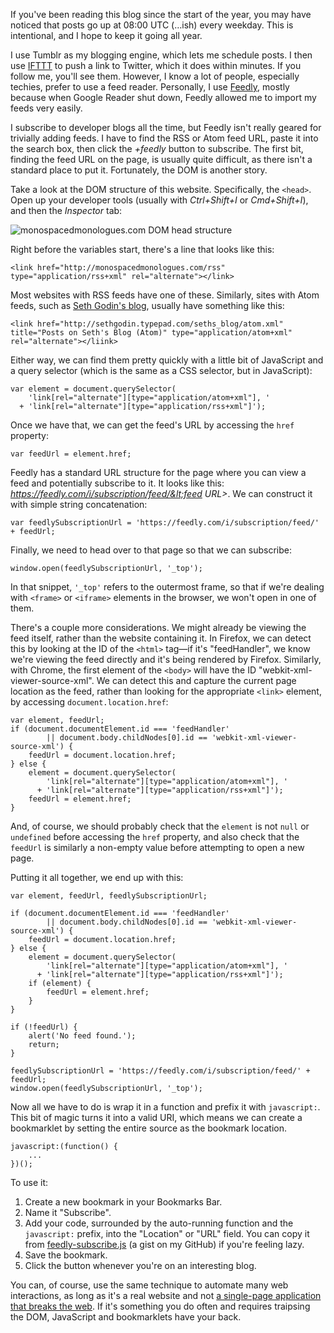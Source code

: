 If you've been reading this blog since the start of the year, you may have noticed that posts go up at 08:00 UTC (…ish) every weekday. This is intentional, and I hope to keep it going all year.

I use Tumblr as my blogging engine, which lets me schedule posts. I then use [IFTTT][] to push a link to Twitter, which it does within minutes. If you follow me, you'll see them. However, I know a lot of people, especially techies, prefer to use a feed reader. Personally, I use [Feedly][], mostly because when Google Reader shut down, Feedly allowed me to import my feeds very easily.

I subscribe to developer blogs all the time, but Feedly isn't really geared for trivially adding feeds. I have to find the RSS or Atom feed URL, paste it into the search box, then click the *+feedly* button to subscribe. The first bit, finding the feed URL on the page, is usually quite difficult, as there isn't a standard place to put it. Fortunately, the DOM is another story.

Take a look at the DOM structure of this website. Specifically, the `<head>`. Open up your developer tools (usually with *Ctrl+Shift+I* or *Cmd+Shift+I*), and then the *Inspector* tab:

![monospacedmonologues.com DOM head structure](http://assets.monospacedmonologues.com/2016-01-18+-+monospacedmonologues.com+DOM+head+structure.png)

Right before the variables start, there's a line that looks like this:

    <link href="http://monospacedmonologues.com/rss" type="application/rss+xml" rel="alternate"></link>

Most websites with RSS feeds have one of these. Similarly, sites with Atom feeds, such as [Seth Godin's blog][Seth's Blog], usually have something like this:

    <link href="http://sethgodin.typepad.com/seths_blog/atom.xml" title="Posts on Seth's Blog (Atom)" type="application/atom+xml" rel="alternate"></liink>

Either way, we can find them pretty quickly with a little bit of JavaScript and a query selector (which is the same as a CSS selector, but in JavaScript):

    var element = document.querySelector(
        'link[rel="alternate"][type="application/atom+xml"], '
      + 'link[rel="alternate"][type="application/rss+xml"]');

Once we have that, we can get the feed's URL by accessing the `href` property:

    var feedUrl = element.href;

Feedly has a standard URL structure for the page where you can view a feed and potentially subscribe to it. It looks like this: *https://feedly.com/i/subscription/feed/&lt;feed URL&gt;*. We can construct it with simple string concatenation:

    var feedlySubscriptionUrl = 'https://feedly.com/i/subscription/feed/' + feedUrl;

Finally, we need to head over to that page so that we can subscribe:

    window.open(feedlySubscriptionUrl, '_top');

In that snippet, `'_top'` refers to the outermost frame, so that if we're dealing with `<frame>` or `<iframe>` elements in the browser, we won't open in one of them.

There's a couple more considerations. We might already be viewing the feed itself, rather than the website containing it. In Firefox, we can detect this by looking at the ID of the `<html>` tag—if it's "feedHandler", we know we're viewing the feed directly and it's being rendered by Firefox. Similarly, with Chrome, the first element of the `<body>` will have the ID "webkit-xml-viewer-source-xml". We can detect this and capture the current page location as the feed, rather than looking for the appropriate `<link>` element, by accessing `document.location.href`:

    var element, feedUrl;
    if (document.documentElement.id === 'feedHandler'
            || document.body.childNodes[0].id == 'webkit-xml-viewer-source-xml') {
        feedUrl = document.location.href;
    } else {
        element = document.querySelector(
            'link[rel="alternate"][type="application/atom+xml"], '
          + 'link[rel="alternate"][type="application/rss+xml"]');
        feedUrl = element.href;
    }

And, of course, we should probably check that the `element` is not `null` or `undefined` before accessing the `href` property, and also check that the `feedUrl` is similarly a non-empty value before attempting to open a new page.

Putting it all together, we end up with this:

    var element, feedUrl, feedlySubscriptionUrl;

    if (document.documentElement.id === 'feedHandler'
            || document.body.childNodes[0].id == 'webkit-xml-viewer-source-xml') {
        feedUrl = document.location.href;
    } else {
        element = document.querySelector(
            'link[rel="alternate"][type="application/atom+xml"], '
          + 'link[rel="alternate"][type="application/rss+xml"]');
        if (element) {
            feedUrl = element.href;
        }
    }

    if (!feedUrl) {
        alert('No feed found.');
        return;
    }

    feedlySubscriptionUrl = 'https://feedly.com/i/subscription/feed/' + feedUrl;
    window.open(feedlySubscriptionUrl, '_top');

Now all we have to do is wrap it in a function and prefix it with `javascript:`. This bit of magic turns it into a valid URI, which means we can create a bookmarklet by setting the entire source as the bookmark location.

    javascript:(function() {
        ...
    })();

To use it:

  1. Create a new bookmark in your Bookmarks Bar.
  2. Name it "Subscribe".
  3. Add your code, surrounded by the auto-running function and the `javascript:` prefix, into the "Location" or "URL" field. You can copy it from [feedly-subscribe.js][] (a gist on my GitHub) if you're feeling lazy.
  4. Save the bookmark.
  5. Click the button whenever you're on an interesting blog.

You can, of course, use the same technique to automate many web interactions, as long as it's a real website and not [a single-page application that breaks the web][Why I hate your Single Page App]. If it's something you do often and requires traipsing the DOM, JavaScript and bookmarklets have your back.

[Feedly]: https://feedly.com/
[IFTTT]: https://ifttt.com/
[Seth's Blog]: http://sethgodin.typepad.com/
[feedly-subscribe.js]: https://gist.github.com/SamirTalwar/6730180
[Why I hate your Single Page App]: https://medium.com/@stilkov/why-i-hate-your-single-page-app-f08bb4ff9134
